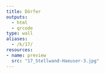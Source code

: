 ```yaml
---
title: Dörfer
outputs:
  - html
  - qrcode
type: wall
aliases:
  - /k/17/
resources:
- name: preview
  src: "17_Stellwand-Haeuser-3.jpg"  
---
```

